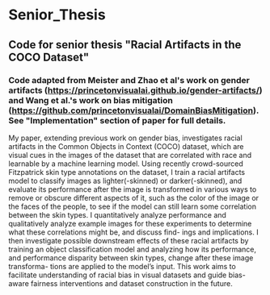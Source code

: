 # Senior_Thesis
## Code for senior thesis "Racial Artifacts in the COCO Dataset"
### Code adapted from Meister and Zhao et al's work on gender artifacts (https://princetonvisualai.github.io/gender-artifacts/) and Wang et al.'s work on bias mitigation (https://github.com/princetonvisualai/DomainBiasMitigation). See "Implementation" section of paper for full details.
My paper, extending previous work on gender bias, investigates racial artifacts in the
Common Objects in Context (COCO) dataset, which are visual cues in the images of
the dataset that are correlated with race and learnable by a machine learning model.
Using recently crowd-sourced Fitzpatrick skin type annotations on the dataset, I train
a racial artifacts model to classify images as lighter(-skinned) or darker(-skinned),
and evaluate its performance after the image is transformed in various ways to remove
or obscure different aspects of it, such as the color of the image or the faces of the
people, to see if the model can still learn some correlation between the skin types.
I quantitatively analyze performance and qualitatively analyze example images for
these experiments to determine what these correlations might be, and discuss find-
ings and implications. I then investigate possible downstream effects of these racial
artifacts by training an object classification model and analyzing how its performance,
and performance disparity between skin types, change after these image transforma-
tions are applied to the model’s input. This work aims to facilitate understanding of
racial bias in visual datasets and guide bias-aware fairness interventions and dataset
construction in the future.
